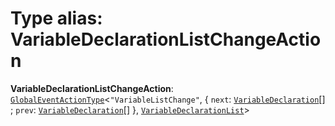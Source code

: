 # Type alias: VariableDeclarationListChangeAction

**VariableDeclarationListChangeAction**: [`GlobalEventActionType`](/auto-docs/variable-core/interfaces/GlobalEventActionType.md)<`"VariableListChange"`, { `next`: [`VariableDeclaration`](/auto-docs/variable-core/classes/VariableDeclaration.md)\[] ; `prev`: [`VariableDeclaration`](/auto-docs/variable-core/classes/VariableDeclaration.md)\[]  }, [`VariableDeclarationList`](/auto-docs/variable-core/classes/VariableDeclarationList.md)>
